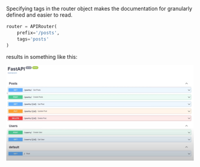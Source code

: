 
Specifying tags in the router object makes the documentation for granularly
defined and easier to read.

```python
router = APIRouter(
    prefix='/posts',
    tags='posts'
)
``` 

results in something like this:

![FastAPI tags](/assets/images/2022-01-11-10-22-42.png)
